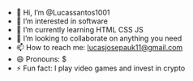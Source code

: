 - 👋 Hi, I’m @Lucassantos1001
- 👀 I’m interested in software
- 🌱 I’m currently learning HTML CSS JS
- 💞️ I’m looking to collaborate on anything you need
- 📫 How to reach me: lucasjosepauk11@gmail.com 
- 😄 Pronouns: $
- ⚡ Fun fact: I play video games and invest in crypto

<!---
Lucassantos1001/Lucassantos1001 is a ✨ special ✨ repository because its `README.md` (this file) appears on your GitHub profile.
You can click the Preview link to take a look at your changes.
--->
